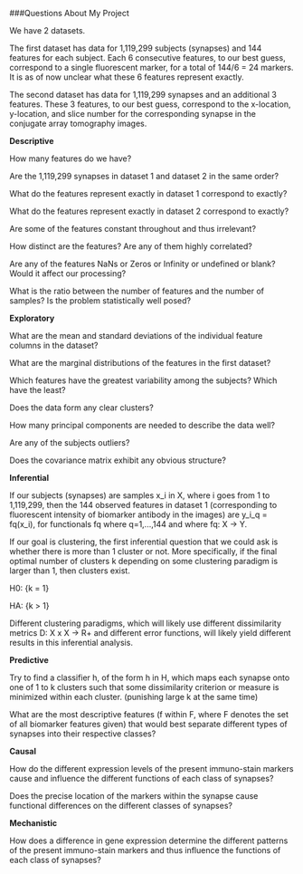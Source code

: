 
###Questions About My Project

We have 2 datasets. 

The first dataset has data for 1,119,299 subjects (synapses) and 144 features for each subject. Each 6 consecutive features, to our best guess, correspond to a single fluorescent marker, for a total of 144/6 = 24 markers. It is as of now unclear what these 6 features represent exactly. 

The second dataset has data for 1,119,299 synapses and an additional 3 features. These 3 features, to our best guess, correspond to the x-location, y-location, and slice number for the corresponding synapse in the conjugate array tomography images.


**Descriptive**

How many features do we have?

Are the 1,119,299 synapses in dataset 1 and dataset 2 in the same order?

What do the features represent exactly in dataset 1 correspond to exactly? 

What do the features represent exactly in dataset 2 correspond to exactly? 

Are some of the features constant throughout and thus irrelevant?

How distinct are the features? Are any of them highly correlated?

Are any of the features NaNs or Zeros or Infinity or undefined or blank? Would it affect our processing?

What is the ratio between the number of features and the number of samples? Is the problem statistically well posed?


**Exploratory** 

What are the mean and standard deviations of the individual feature columns in the dataset?

What are the marginal distributions of the features in the first dataset?

Which features have the greatest variability among the subjects? Which have the least?

Does the data form any clear clusters?

How many principal components are needed to describe the data well?

Are any of the subjects outliers?

Does the covariance matrix exhibit any obvious structure?


**Inferential** 

If our subjects (synapses) are samples x_i in X, where i goes from 1 to 1,119,299, then the 144 observed features in dataset 1 (corresponding to fluorescent intensity of biomarker antibody in the images) are y_i_q = fq(x_i), for functionals fq where q=1,...,144 and where fq: X -> Y. 

If our goal is clustering, the first inferential question that we could ask is whether there is more than 1 cluster or not. More specifically, if the final optimal number of clusters k depending on some clustering paradigm is larger than 1, then clusters exist. 

H0: {k = 1}

HA: {k > 1}

Different clustering paradigms, which will likely use different dissimilarity metrics D: X x X -> R+ and different error functions, will likely yield different results in this inferential analysis. 

**Predictive**

Try to find a classifier h, of the form h in H, which maps each synapse onto one of 1 to k clusters such that some dissimilarity criterion or measure is minimized within each cluster. (punishing large k at the same time)

What are the most descriptive features (f within F, where F denotes the set of all biomarker features given) that would best separate different types of synapses into their respective classes?  


**Causal** 

How do the different expression levels of the present immuno-stain markers cause and influence the different functions of each class of synapses? 

Does the precise location of the markers within the synapse cause functional differences on the different classes of synapses?


**Mechanistic** 

How does a difference in gene expression determine the different patterns of the present immuno-stain markers and thus influence the functions of each class of synapses?



